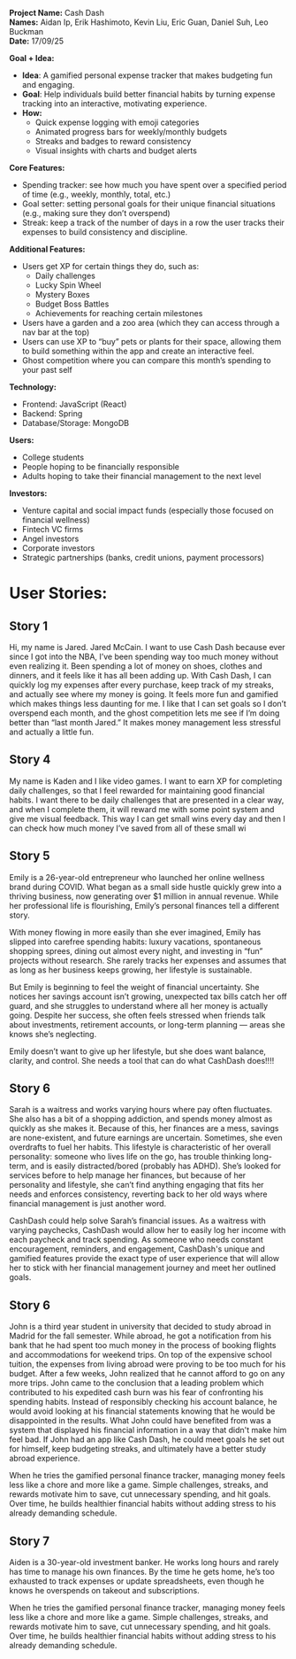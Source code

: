   
**Project Name:** Cash Dash  
**Names:** Aidan Ip, Erik Hashimoto, Kevin Liu, Eric Guan, Daniel Suh, Leo Buckman  
**Date:** 17/09/25

**Goal \+ Idea:**

- **Idea**: A gamified personal expense tracker that makes budgeting fun and engaging.  
- **Goal**: Help individuals build better financial habits by turning expense tracking into an interactive, motivating experience.  
- **How:**  
  - Quick expense logging with emoji categories  
  - Animated progress bars for weekly/monthly budgets  
  - Streaks and badges to reward consistency  
  - Visual insights with charts and budget alerts

**Core Features:**

- Spending tracker: see how much you have spent over a specified period of time (e.g., weekly, monthly, total, etc.)
- Goal setter: setting personal goals for their unique financial situations (e.g., making sure they don’t overspend)
- Streak: keep a track of the number of days in a row the user tracks their expenses to build consistency and discipline.

**Additional Features:**

- Users get XP for certain things they do, such as:  
  - Daily challenges  
  - Lucky Spin Wheel  
  - Mystery Boxes  
  - Budget Boss Battles  
  - Achievements for reaching certain milestones  
- Users have a garden and a zoo area (which they can access through a nav bar at the top)  
- Users can use XP to “buy” pets or plants for their space, allowing them to build something within the app and create an interactive feel.   
- Ghost competition where you can compare this month’s spending to your past self

**Technology:**

- Frontend: JavaScript (React)  
- Backend: Spring  
- Database/Storage: MongoDB

**Users:**

- College students  
- People hoping to be financially responsible  
- Adults hoping to take their financial management to the next level

**Investors:**

- Venture capital and social impact funds (especially those focused on financial wellness)  
- Fintech VC firms  
- Angel investors  
- Corporate investors  
- Strategic partnerships (banks, credit unions, payment processors)

# User Stories:

## Story 1
Hi, my name is Jared. Jared McCain. I want to use Cash Dash because ever since I got into the NBA, I’ve been spending way too much money without even realizing it. Been spending a lot of money on shoes, clothes and dinners, and it feels like it has all been adding up. With Cash Dash, I can quickly log my expenses after every purchase, keep track of my streaks, and actually see where my money is going. It feels more fun and gamified which makes things less daunting for me. I like that I can set goals so I don’t overspend each month, and the ghost competition lets me see if I’m doing better than “last month Jared.” It makes money management less stressful and actually a little fun.


## Story 4
My name is Kaden and I like video games. I want to earn XP for completing daily challenges, so that I feel rewarded for maintaining good financial habits. I want there to be daily challenges that are presented in a clear way, and when I complete them, it will reward me with some point system and give me visual feedback. This way I can get small wins every day and then I can check how much money I’ve saved from all of these small wi

## Story 5
Emily is a 26-year-old entrepreneur who launched her online wellness brand during COVID. What began as a small side hustle quickly grew into a thriving business, now generating over $1 million in annual revenue. While her professional life is flourishing, Emily’s personal finances tell a different story.

With money flowing in more easily than she ever imagined, Emily has slipped into carefree spending habits: luxury vacations, spontaneous shopping sprees, dining out almost every night, and investing in “fun” projects without research. She rarely tracks her expenses and assumes that as long as her business keeps growing, her lifestyle is sustainable.

But Emily is beginning to feel the weight of financial uncertainty. She notices her savings account isn’t growing, unexpected tax bills catch her off guard, and she struggles to understand where all her money is actually going. Despite her success, she often feels stressed when friends talk about investments, retirement accounts, or long-term planning — areas she knows she’s neglecting.

Emily doesn’t want to give up her lifestyle, but she does want balance, clarity, and control. She needs a tool that can do what CashDash does!!!!

## Story 6
Sarah is a waitress and works varying hours where pay often fluctuates. She also has a bit of a shopping addiction, and spends money almost as quickly as she makes it. Because of this, her finances are a mess, savings are none-existent, and future earnings are uncertain. Sometimes, she even overdrafts to fuel her habits. This lifestyle is characteristic of her overall personality: someone who lives life on the go, has trouble thinking long-term, and is easily distracted/bored (probably has ADHD).  She’s looked for services before to help manage her finances, but because of her personality and lifestyle, she can’t find anything engaging that fits her needs and enforces consistency, reverting back to her old ways where financial management is just another word.

CashDash could help solve Sarah’s financial issues. As a waitress with varying paychecks, CashDash would allow her to easily log her income with each paycheck and track spending. As someone who needs constant encouragement, reminders, and engagement, CashDash's unique and gamified features provide the exact type of user experience that will allow her to stick with her financial management journey and meet her outlined goals. 


## Story 6
John is a third year student in university that decided to study abroad in Madrid for the fall semester. While abroad, he got a notification from his bank that he had spent too much money in the process of booking flights and accommodations for weekend trips. On top of the expensive school tuition, the expenses from living abroad were proving to be too much for his budget. After a few weeks, John realized that he cannot afford to go on any more trips. John came to the conclusion that a leading problem which contributed to his expedited cash burn was his fear of confronting his spending habits. Instead of responsibly checking his account balance, he would avoid looking at his financial statements knowing that he would be disappointed in the results. What John could have benefited from was a system that displayed his financial information in a way that didn't make him feel bad. If John had an app like Cash Dash, he could meet goals he set out for himself, keep budgeting streaks, and ultimately have a better study abroad experience.

When he tries the gamified personal finance tracker, managing money feels less like a chore and more like a game. Simple challenges, streaks, and rewards motivate him to save, cut unnecessary spending, and hit goals. Over time, he builds healthier financial habits without adding stress to his already demanding schedule.

## Story 7

Aiden is a 30-year-old investment banker. He works long hours and rarely has time to manage his own finances. By the time he gets home, he’s too exhausted to track expenses or update spreadsheets, even though he knows he overspends on takeout and subscriptions.

When he tries the gamified personal finance tracker, managing money feels less like a chore and more like a game. Simple challenges, streaks, and rewards motivate him to save, cut unnecessary spending, and hit goals. Over time, he builds healthier financial habits without adding stress to his already demanding schedule.